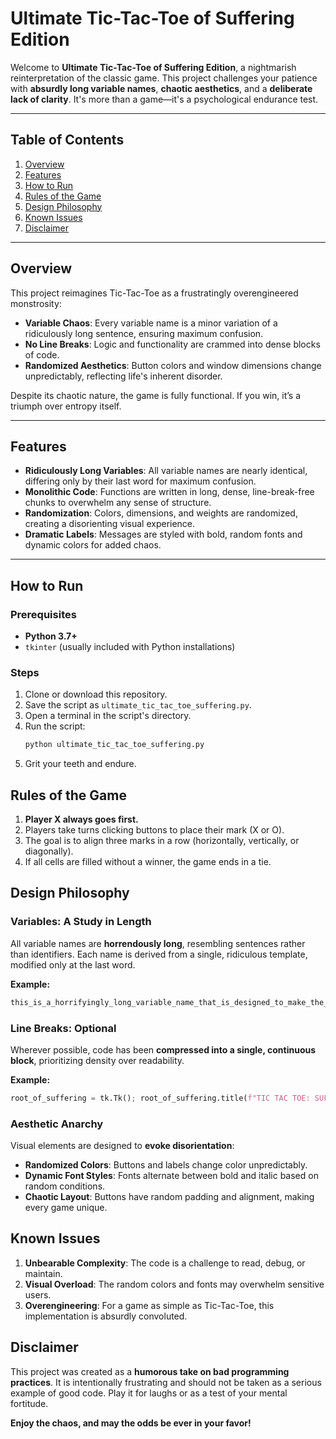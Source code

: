 # Ultimate Tic-Tac-Toe of Suffering Edition

Welcome to **Ultimate Tic-Tac-Toe of Suffering Edition**, a nightmarish reinterpretation of the classic game. This project challenges your patience with **absurdly long variable names**, **chaotic aesthetics**, and a **deliberate lack of clarity**. It's more than a game—it's a psychological endurance test.

---

## Table of Contents

1. [Overview](#overview)
2. [Features](#features)
3. [How to Run](#how-to-run)
4. [Rules of the Game](#rules-of-the-game)
5. [Design Philosophy](#design-philosophy)
6. [Known Issues](#known-issues)
7. [Disclaimer](#disclaimer)

---

## Overview

This project reimagines Tic-Tac-Toe as a frustratingly overengineered monstrosity:
- **Variable Chaos**: Every variable name is a minor variation of a ridiculously long sentence, ensuring maximum confusion.
- **No Line Breaks**: Logic and functionality are crammed into dense blocks of code.
- **Randomized Aesthetics**: Button colors and window dimensions change unpredictably, reflecting life's inherent disorder.

Despite its chaotic nature, the game is fully functional. If you win, it’s a triumph over entropy itself.

---

## Features

- **Ridiculously Long Variables**: All variable names are nearly identical, differing only by their last word for maximum confusion.
- **Monolithic Code**: Functions are written in long, dense, line-break-free chunks to overwhelm any sense of structure.
- **Randomization**: Colors, dimensions, and weights are randomized, creating a disorienting visual experience.
- **Dramatic Labels**: Messages are styled with bold, random fonts and dynamic colors for added chaos.

---

## How to Run

### Prerequisites

- **Python 3.7+**
- `tkinter` (usually included with Python installations)

### Steps

1. Clone or download this repository.
2. Save the script as `ultimate_tic_tac_toe_suffering.py`.
3. Open a terminal in the script's directory.
4. Run the script:
   ```bash
   python ultimate_tic_tac_toe_suffering.py
   ```
5. Grit your teeth and endure.

## Rules of the Game

1. **Player X always goes first.**
2. Players take turns clicking buttons to place their mark (X or O).
3. The goal is to align three marks in a row (horizontally, vertically, or diagonally).
4. If all cells are filled without a winner, the game ends in a tie.

## Design Philosophy

### Variables: A Study in Length
All variable names are **horrendously long**, resembling sentences rather than identifiers. Each name is derived from a single, ridiculous template, modified only at the last word.

**Example:**
```python
this_is_a_horrifyingly_long_variable_name_that_is_designed_to_make_the_code_completely_unreadable_and_utterly_painful_to_comprehend_even_for_the_most_patience_testing_of_programmers_BANANA_SUFFERING
```

### Line Breaks: Optional
Wherever possible, code has been **compressed into a single, continuous block**, prioritizing density over readability.

**Example:**
```python
root_of_suffering = tk.Tk(); root_of_suffering.title(f"TIC TAC TOE: SUFFERING EDITION v{uuid.uuid4()}"); root_of_suffering.geometry(f"{380 + random.randint(0, 69)}x{520 + random.randint(0, 42)}"); root_of_suffering.configure(bg='#' + ''.join([random.choice('0123456789ABCDEF') for _ in range(6)]))
```

### Aesthetic Anarchy
Visual elements are designed to **evoke disorientation**:

- **Randomized Colors**: Buttons and labels change color unpredictably.
- **Dynamic Font Styles**: Fonts alternate between bold and italic based on random conditions.
- **Chaotic Layout**: Buttons have random padding and alignment, making every game unique.

## Known Issues

1. **Unbearable Complexity**: The code is a challenge to read, debug, or maintain.
2. **Visual Overload**: The random colors and fonts may overwhelm sensitive users.
3. **Overengineering**: For a game as simple as Tic-Tac-Toe, this implementation is absurdly convoluted.

## Disclaimer

This project was created as a **humorous take on bad programming practices**. It is intentionally frustrating and should not be taken as a serious example of good code. Play it for laughs or as a test of your mental fortitude.

**Enjoy the chaos, and may the odds be ever in your favor!**
